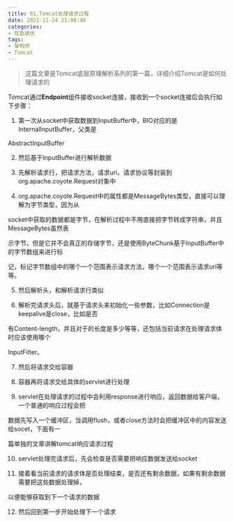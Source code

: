 ```yaml
---
title: 01.Tomcat处理请求过程
date: 2021-11-24 21:08:48
categories:
- 性能调优
tags:
- 架构师
- Tomcat
---
```


> 这篇文章是Tomcat底层原理解析系列的第一篇，详细介绍Tomcat是如何处理请求的

<!-- more -->

Tomcat通过**Endpoint**组件接收socket连接，接收到⼀个socket连接后会执⾏如下步骤：

1. 第⼀次从socket中获取数据到InputBuffer中，BIO对应的是InternalInputBuffer，⽗类是 

AbstractInputBuffer 

2. 然后基于InputBuffer进⾏解析数据 

3. 先解析请求⾏，把请求⽅法，请求uri，请求协议等封装到org.apache.coyote.Request对象中 

4. org.apache.coyote.Request中的属性都是MessageBytes类型，直接可以理解为字节类型，因为从 

socket中获取的数据都是字节，在解析过程中不⽤直接把字节转成字符串，并且MessageBytes虽然表 

示字节，但是它并不会真正的存储字节，还是使⽤ByteChunk基于InputBuffer中的字节数组来进⾏标 

记，标记字节数组中的哪个⼀个范围表示请求⽅法，哪个⼀个范围表示请求uri等等。 

5. 然后解析头，和解析请求⾏类似 

6. 解析完请求头后，就基于请求头来初始化⼀些参数，⽐如Connection是keepalive是close，⽐如是否 

有Content-length，并且对于的⻓度是多少等等，还包括当前请求在处理请求体时应该使⽤哪个 

InputFilter。 

7. 然后将请求交给容器 

8. 容器再将请求交给具体的servlet进⾏处理 

9. servlet在处理请求的过程中会利⽤response进⾏响应，返回数据给客户端，⼀个普通的响应过程会把 

数据先写⼊⼀个缓冲区，当调⽤flush，或者close⽅法时会把缓冲区中的内容发送给socet，下⾯有⼀ 

篇单独的⽂章讲解tomcat响应请求过程 

10. servlet处理完请求后，先会检查是否需要把响应数据发送给socket 

11. 接着看当前请求的请求体是否处理结束，是否还有剩余数据，如果有剩余数据需要把这些数据处理掉， 

以便能够获取到下⼀个请求的数据 

12. 然后回到第⼀步开始处理下⼀个请求